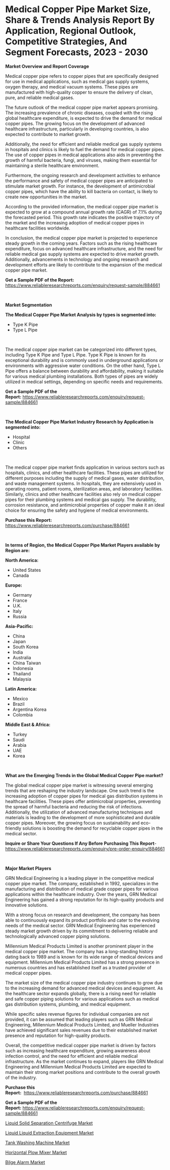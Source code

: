 <p><h1>Medical Copper Pipe Market Size, Share & Trends Analysis Report By Application, Regional Outlook, Competitive Strategies, And Segment Forecasts, 2023 - 2030</h1></p><p><strong>Market Overview and Report Coverage</strong></p>
<p><p>Medical copper pipe refers to copper pipes that are specifically designed for use in medical applications, such as medical gas supply systems, oxygen therapy, and medical vacuum systems. These pipes are manufactured with high-quality copper to ensure the delivery of clean, pure, and reliable medical gases.</p><p>The future outlook of the medical copper pipe market appears promising. The increasing prevalence of chronic diseases, coupled with the rising global healthcare expenditure, is expected to drive the demand for medical copper pipes. The growing focus on the development of advanced healthcare infrastructure, particularly in developing countries, is also expected to contribute to market growth.</p><p>Additionally, the need for efficient and reliable medical gas supply systems in hospitals and clinics is likely to fuel the demand for medical copper pipes. The use of copper pipes in medical applications also aids in preventing the growth of harmful bacteria, fungi, and viruses, making them essential for maintaining a sterile healthcare environment.</p><p>Furthermore, the ongoing research and development activities to enhance the performance and safety of medical copper pipes are anticipated to stimulate market growth. For instance, the development of antimicrobial copper pipes, which have the ability to kill bacteria on contact, is likely to create new opportunities in the market.</p><p>According to the provided information, the medical copper pipe market is expected to grow at a compound annual growth rate (CAGR) of 7.1% during the forecasted period. This growth rate indicates the positive trajectory of the market and the increasing adoption of medical copper pipes in healthcare facilities worldwide.</p><p>In conclusion, the medical copper pipe market is projected to experience steady growth in the coming years. Factors such as the rising healthcare expenditure, focus on advanced healthcare infrastructure, and the need for reliable medical gas supply systems are expected to drive market growth. Additionally, advancements in technology and ongoing research and development efforts are likely to contribute to the expansion of the medical copper pipe market.</p></p>
<p><strong>Get a Sample PDF of the Report:</strong> <a href="https://www.reliableresearchreports.com/enquiry/request-sample/884661">https://www.reliableresearchreports.com/enquiry/request-sample/884661</a></p>
<p>&nbsp;</p>
<p><strong>Market Segmentation</strong></p>
<p><strong>The Medical Copper Pipe Market Analysis by types is segmented into:</strong></p>
<p><ul><li>Type K Pipe</li><li>Type L Pipe</li></ul></p>
<p>&nbsp;</p>
<p><p>The medical copper pipe market can be categorized into different types, including Type K Pipe and Type L Pipe. Type K Pipe is known for its exceptional durability and is commonly used in underground applications or environments with aggressive water conditions. On the other hand, Type L Pipe offers a balance between durability and affordability, making it suitable for various medical plumbing installations. Both types of pipes are widely utilized in medical settings, depending on specific needs and requirements.</p></p>
<p><strong>Get a Sample PDF of the Report:</strong>&nbsp;<a href="https://www.reliableresearchreports.com/enquiry/request-sample/884661">https://www.reliableresearchreports.com/enquiry/request-sample/884661</a></p>
<p>&nbsp;</p>
<p><strong>The Medical Copper Pipe Market Industry Research by Application is segmented into:</strong></p>
<p><ul><li>Hospital</li><li>Clinic</li><li>Others</li></ul></p>
<p>&nbsp;</p>
<p><p>The medical copper pipe market finds application in various sectors such as hospitals, clinics, and other healthcare facilities. These pipes are utilized for different purposes including the supply of medical gases, water distribution, and waste management systems. In hospitals, they are extensively used in operating rooms, patient rooms, sterilization areas, and laboratory facilities. Similarly, clinics and other healthcare facilities also rely on medical copper pipes for their plumbing systems and medical gas supply. The durability, corrosion resistance, and antimicrobial properties of copper make it an ideal choice for ensuring the safety and hygiene of medical environments.</p></p>
<p><strong>Purchase this Report:</strong>&nbsp; <a href="https://www.reliableresearchreports.com/purchase/884661">https://www.reliableresearchreports.com/purchase/884661</a></p>
<p>&nbsp;</p>
<p><strong>In terms of Region, the Medical Copper Pipe Market Players available by Region are:</strong></p>
<p>
    <p> <strong> North America: </strong>
        <ul>
            <li>United States</li>
            <li>Canada</li>
        </ul>
        </p> 
    <p> <strong> Europe: </strong>
        <ul>
            <li>Germany</li>
            <li>France</li>
            <li>U.K.</li>
            <li>Italy</li>
            <li>Russia</li>
        </ul>
        </p> 
    <p> <strong> Asia-Pacific: </strong>
        <ul>
            <li>China</li>
            <li>Japan</li>
            <li>South Korea</li>
            <li>India</li>
            <li>Australia</li>
            <li>China Taiwan</li>
            <li>Indonesia</li>
            <li>Thailand</li>
            <li>Malaysia</li>
        </ul>
        </p> 
    <p> <strong> Latin America: </strong>
        <ul>
            <li>Mexico</li>
            <li>Brazil</li>
            <li>Argentina Korea</li>
            <li>Colombia</li>
        </ul>
        </p> 
    <p> <strong> Middle East & Africa: </strong>
        <ul>
            <li>Turkey</li>
            <li>Saudi</li>
            <li>Arabia</li>
            <li>UAE</li>
            <li>Korea</li>
        </ul>
    </p>
    </p>
<p>&nbsp;</p>
<p><strong>What are the Emerging Trends in the Global Medical Copper Pipe market?</strong></p>
<p><p>The global medical copper pipe market is witnessing several emerging trends that are reshaping the industry landscape. One such trend is the increasing adoption of copper pipes for medical gas distribution systems in healthcare facilities. These pipes offer antimicrobial properties, preventing the spread of harmful bacteria and reducing the risk of infections. Additionally, the utilization of advanced manufacturing techniques and materials is leading to the development of more sophisticated and durable copper pipes. Moreover, the growing focus on sustainability and eco-friendly solutions is boosting the demand for recyclable copper pipes in the medical sector.</p></p>
<p><strong>Inquire or Share Your Questions If Any Before Purchasing This Report</strong>- <a href="https://www.reliableresearchreports.com/enquiry/pre-order-enquiry/884661">https://www.reliableresearchreports.com/enquiry/pre-order-enquiry/884661</a></p>
<p>&nbsp;</p>
<p><strong>Major Market Players</strong></p>
<p><p>GRN Medical Engineering is a leading player in the competitive medical copper pipe market. The company, established in 1992, specializes in the manufacturing and distribution of medical grade copper pipes for various applications within the healthcare industry. Over the years, GRN Medical Engineering has gained a strong reputation for its high-quality products and innovative solutions.</p><p>With a strong focus on research and development, the company has been able to continuously expand its product portfolio and cater to the evolving needs of the medical sector. GRN Medical Engineering has experienced steady market growth driven by its commitment to delivering reliable and technologically advanced copper piping solutions.</p><p>Millennium Medical Products Limited is another prominent player in the medical copper pipe market. The company has a long-standing history dating back to 1989 and is known for its wide range of medical devices and equipment. Millennium Medical Products Limited has a strong presence in numerous countries and has established itself as a trusted provider of medical copper pipes.</p><p>The market size of the medical copper pipe industry continues to grow due to the increasing demand for advanced medical devices and equipment. As the healthcare sector expands globally, there is a rising need for reliable and safe copper piping solutions for various applications such as medical gas distribution systems, plumbing, and medical equipment.</p><p>While specific sales revenue figures for individual companies are not provided, it can be assumed that leading players such as GRN Medical Engineering, Millennium Medical Products Limited, and Mueller Industries have achieved significant sales revenues due to their established market presence and reputation for high-quality products.</p><p>Overall, the competitive medical copper pipe market is driven by factors such as increasing healthcare expenditure, growing awareness about infection control, and the need for efficient and reliable medical infrastructure. As the market continues to expand, players like GRN Medical Engineering and Millennium Medical Products Limited are expected to maintain their strong market positions and contribute to the overall growth of the industry.</p></p>
<p><strong>Purchase this Report:</strong>&nbsp;&nbsp;<a href="https://www.reliableresearchreports.com/purchase/884661">https://www.reliableresearchreports.com/purchase/884661</a></p>
<p></p>
<p><strong>Get a Sample PDF of the Report:</strong>&nbsp;<a href="https://www.reliableresearchreports.com/enquiry/request-sample/884661">https://www.reliableresearchreports.com/enquiry/request-sample/884661</a></p>
<p><p><a href="https://medium.com/@giannicrona/decoding-liquid-solid-separation-centrifuge-market-metrics-market-share-trends-and-growth-8a87cd55032e">Liquid Solid Separation Centrifuge Market</a></p><p><a href="https://medium.com/@ursulastark1/liquid-liquid-extraction-equipment-market-analysis-and-sze-forecasted-for-period-from-2023-to-2030-5c4067eb59c1">Liquid Liquid Extraction Equipment Market</a></p><p><a href="https://medium.com/@germanbraun1929/tank-washing-machine-market-competitive-analysis-market-trends-and-forecast-to-2030-952027e22771">Tank Washing Machine Market</a></p><p><a href="https://medium.com/@rossiezieme2023/horizontal-plow-mixer-market-size-market-outlook-and-market-forecast-2023-to-2030-f4f966f2ba7a">Horizontal Plow Mixer Market</a></p><p><a href="https://medium.com/@joelstrosin1928/bilge-alarm-market-the-key-to-successful-business-strategy-forecast-till-2030-9e5eff81940c">Bilge Alarm Market</a></p></p>